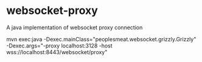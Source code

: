 websocket-proxy
===============

A java implementation of websocket proxy connection

mvn exec:java -Dexec.mainClass="peoplesmeat.websocket.grizzly.Grizzly" -Dexec.args="-proxy localhost:3128 -host wss://localhost:8443/websocket/proxy"